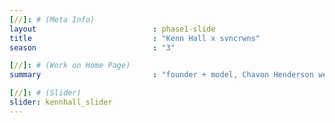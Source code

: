 ```yaml
---
[//]: # (Meta Info)
layout                          : phase1-slide
title 					        : "Kenn Hall x svncrwns"
season				            : "3"

[//]: # (Work on Home Page)
summary                         : "founder + model, Chavon Henderson wearing coat from designer Kenn Hall"

[//]: # (Slider)
slider: kennhall_slider
---
```

